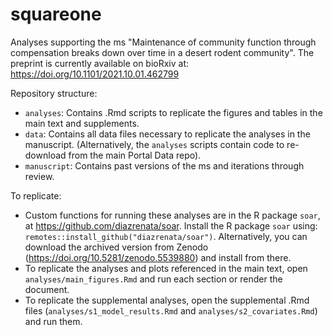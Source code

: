 # squareone

Analyses supporting the ms "Maintenance of community function through compensation breaks down over time in a desert rodent community". The preprint is currently available on bioRxiv at: https://doi.org/10.1101/2021.10.01.462799 

Repository structure:

- `analyses`: Contains .Rmd scripts to replicate the figures and tables in the main text and supplements.
- `data`: Contains all data files necessary to replicate the analyses in the manuscript. (Alternatively, the `analyses` scripts contain code to re-download from the main Portal Data repo).
- `manuscript`: Contains past versions of the ms and iterations through review.  

To replicate:

* Custom functions for running these analyses are in the R package `soar`, at https://github.com/diazrenata/soar. Install the R package `soar` using: `remotes::install_github("diazrenata/soar")`. Alternatively, you can download the archived version from Zenodo (https://doi.org/10.5281/zenodo.5539880) and install from there. 
* To replicate the analyses and plots referenced in the main text, open `analyses/main_figures.Rmd` and run each section or render the document. 
* To replicate the supplemental analyses, open the supplemental .Rmd files (`analyses/s1_model_results.Rmd` and `analyses/s2_covariates.Rmd`) and run them. 
